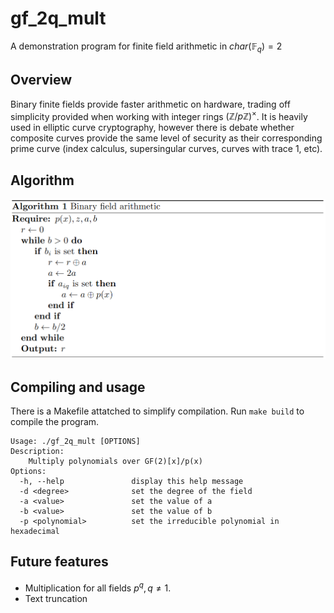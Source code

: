 # gf_2q_mult
A demonstration program for finite field arithmetic in $char(\mathbb{F}_q) = 2$ 
## Overview
Binary finite fields provide faster arithmetic on hardware, trading off simplicity provided when working with integer rings $(\mathbb{Z}/p\mathbb{Z})^\times$. It is heavily used in elliptic curve cryptography, however there is debate whether composite curves provide the same level of security as their corresponding prime curve (index calculus, supersingular curves, curves with trace 1, etc).

## Algorithm
![Algorithm](img/1.png)
## Compiling and usage
There is a Makefile attatched to simplify compilation. Run `make build` to compile the program.
```
Usage: ./gf_2q_mult [OPTIONS]
Description:
    Multiply polynomials over GF(2)[x]/p(x)
Options:
  -h, --help               display this help message
  -d <degree>              set the degree of the field
  -a <value>               set the value of a
  -b <value>               set the value of b
  -p <polynomial>          set the irreducible polynomial in hexadecimal
```

## Future features
* Multiplication for all fields $p^q, q \neq 1$. 
* Text truncation

